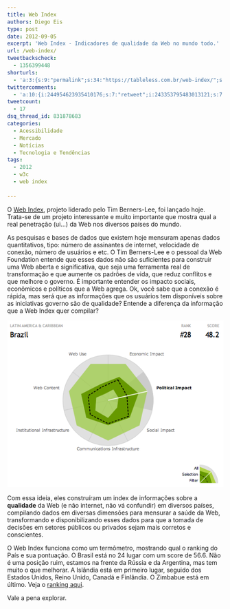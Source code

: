 ```yaml
---
title: Web Index
authors: Diego Eis
type: post
date: 2012-09-05
excerpt: 'Web Index - Indicadores de qualidade da Web no mundo todo.'
url: /web-index/
tweetbackscheck:
  - 1356399448
shorturls:
  - 'a:3:{s:9:"permalink";s:34:"https://tableless.com.br/web-index/";s:7:"tinyurl";s:26:"https://tinyurl.com/c4x34jf";s:4:"isgd";s:19:"https://is.gd/E9TLrl";}'
twittercomments:
  - 'a:10:{i:244954623935410176;s:7:"retweet";i:243353795483013121;s:7:"retweet";i:243349547768758273;s:7:"retweet";i:243348014155055104;s:7:"retweet";i:243347850191314944;s:7:"retweet";i:260456006247653377;s:7:"retweet";i:260433563776872448;s:7:"retweet";i:260431230741405696;s:7:"retweet";i:260427159846404096;s:7:"retweet";i:271660571185774593;s:7:"retweet";}'
tweetcount:
  - 17
dsq_thread_id: 831878683
categories:
  - Acessibilidade
  - Mercado
  - Notícias
  - Tecnologia e Tendências
tags:
  - 2012
  - w3c
  - web index

---
```

O [Web Index][1], projeto liderado pelo Tim Berners-Lee, foi lançado hoje. Trata-se de um projeto interessante e muito importante que mostra qual a real penetração (ui&#8230;) da Web nos diversos países do mundo.

As pesquisas e bases de dados que existem hoje mensuram apenas dados quantitativos, tipo: número de assinantes de internet, velocidade de conexão, número de usuários e etc. O Tim Berners-Lee e o pessoal da Web Foundation entende que esses dados não são suficientes para construir uma Web aberta e significativa, que seja uma ferramenta real de transformação e que aumente os padrões de vida, que reduz conflitos e que melhore o governo. É importante entender os impacto sociais, econômicos e políticos que a Web agrega. Ok, você sabe que a conexão é rápida, mas será que as informações que os usuários tem disponíveis sobre as iniciativas governo são de qualidade? Entende a diferença da informação que a Web Index quer compilar?

 <img src="https://raw.githubusercontent.com/diegoeis/tableless-static-images/master/2012/09/Screen-Shot-2012-09-05-at-10.41.32-AM.png" alt="gráfico que mostra o impacto político da web no Brasil" title="Impacto político da web no Brasil" class="size-full" />

Com essa ideia, eles construíram um index de informações sobre a **qualidade** da Web (e não internet, não vá confundir) em diversos países, compilando dados em diversas dimensões para mensurar a saúde da Web, transformando e disponibilizando esses dados para que a tomada de decisões em setores públicos ou privados sejam mais corretos e conscientes.

O Web Index funciona como um termômetro, mostrando qual o ranking do País e sua pontuação. O Brasil está no 24 lugar com um score de 56.6. Não é uma posição ruim, estamos na frente da Rússia e da Argentina, mas tem muito o que melhorar. A Islândia está em primeiro lugar, seguido dos Estados Unidos, Reino Unido, Canadá e Finlândia. O Zimbabue está em último. Veja o [ranking aqui][2].

Vale a pena explorar.

 [1]: https://thewebindex.org/
 [2]: https://thewebindex.org/data/index/